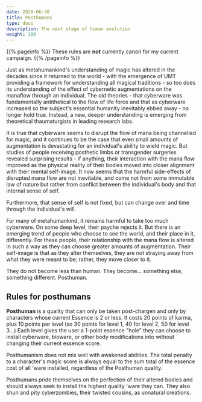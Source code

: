```yaml
---
date: 2020-06-30
title: Posthumans
type: docs
description: The next stage of human evolution
weight: 100
---
```

{{% pageinfo %}} 
These rules are **not** currently canon for my current campaign.
{{% /pageinfo %}}

Just as metahumankind's understanding of magic has altered in the decades since it returned to the world - with the emergence of UMT providing a framework for understanding all magical traditions - so too does its understanding of the effect of cybernetic augmentations on the manaflow through an individual. The old theories - that cyberware was fundamentally antithetical to the flow of life force and that as cyberware increased so the subject's essential humanity inevitably ebbed away - no longer hold true. Instead, a new, deeper understanding is emerging from theoretical thaumaturgists in leading research labs.

It is true that cyberware seems to disrupt the flow of mana being channelled for magic, and it continues to be the case that even small amounts of augmentation is devastating for an individual's ability to wield magic. But studies of people receiving posthetic limbs or transgender surgeries revealed surprising results - if anything, their interaction with the mana flow improved as the physical reality of their bodies moved into closer alignment with their mental self-image. It now seems that the harmful side-effects of disrupted mana flow are not inevitable, and come not from some immutable law of nature but rather from conflict between the individual's body and that internal sense of self.

Furthermore, that sense of self is not fixed, but can change over and time through the individual's will.

For many of metahumankind, it remains harmful to take too much cyberware. On some deep level, their psyche rejects it. But there is an emerging trend of people who choose to see the world, and their place in it, differently. For these people, their relationship with the mana flow is altered in such a way as they can choose greater amounts of augmentation. Their self-image is that as they alter themselves, they are not straying away from what they were meant to be; rather, they move closer to it.

They do not become less than human. They become... something else, something different. Posthuman.

## Rules for posthumans

**Posthuman** is a quality that can only be taken post-chargen and only by characters whose current Essence is 2 or less. It costs 20 points of karma, plus 10 points per level (so 30 points for level 1, 40 for level 2, 50 for level 3...) Each level gives the user a 1-point essence "hole" they can choose to install cyberware, bioware, or other body modifications into without changing their current essence score.

Posthumanism does not mix well with awakened abilities. The total penalty to a character's magic score is always equal to the sum total of the essence cost of all 'ware installed, regardless of the Posthuman quality.

Posthumans pride themselves on the perfection of their altered bodies and should always seek to install the highest quality 'ware they can. They also shun and pity cyberzombies, their twisted cousins, as unnatural creations.
